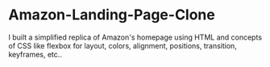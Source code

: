 # Amazon-Landing-Page-Clone
I built a simplified replica of Amazon's homepage using HTML and concepts of CSS like flexbox for layout, colors, alignment, positions, transition, keyframes, etc..
